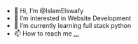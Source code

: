 - 👋 Hi, I’m @IslamElswafy
- 👀 I’m interested in Website Development
- 🌱 I’m currently learning full stack python
- 📫 How to reach me [...](https://www.facebook.com/Ice.Islam)
